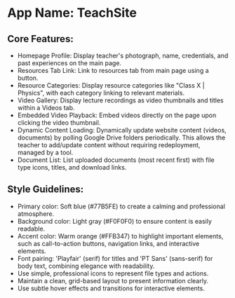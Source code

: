 # **App Name**: TeachSite

## Core Features:

- Homepage Profile: Display teacher's photograph, name, credentials, and past experiences on the main page.
- Resources Tab Link: Link to resources tab from main page using a button.
- Resource Categories: Display resource categories like "Class X | Physics", with each category linking to relevant materials.
- Video Gallery: Display lecture recordings as video thumbnails and titles within a Videos tab.
- Embedded Video Playback: Embed videos directly on the page upon clicking the video thumbnail.
- Dynamic Content Loading: Dynamically update website content (videos, documents) by polling Google Drive folders periodically. This allows the teacher to add/update content without requiring redeployment, managed by a tool.
- Document List: List uploaded documents (most recent first) with file type icons, titles, and download links.

## Style Guidelines:

- Primary color: Soft blue (#77B5FE) to create a calming and professional atmosphere.
- Background color: Light gray (#F0F0F0) to ensure content is easily readable.
- Accent color: Warm orange (#FFB347) to highlight important elements, such as call-to-action buttons, navigation links, and interactive elements.
- Font pairing: 'Playfair' (serif) for titles and 'PT Sans' (sans-serif) for body text, combining elegance with readability.
- Use simple, professional icons to represent file types and actions.
- Maintain a clean, grid-based layout to present information clearly.
- Use subtle hover effects and transitions for interactive elements.